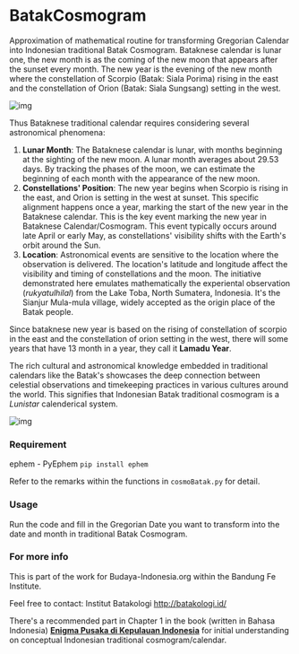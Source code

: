 # BatakCosmogram
Approximation of mathematical routine for transforming Gregorian Calendar into Indonesian traditional Batak Cosmogram. Bataknese calendar is lunar one, the new month is as the coming of the new moon that appears after the sunset every month. The new year is the evening of the new month where the constellation of Scorpio (Batak: Siala Porima) rising in the east and the constellation of Orion (Batak: Siala Sungsang) setting in the west. 

![img](https://github.com/quicchote/BatakCosmogram/blob/main/img/ariariporiama.png "The moon and Constellation of Scorpio in Batak ancient realms in the Gregorian Year of 1912 as depicted in Winkler, J. (1913). 'Der Kalender der Toba-Bataks auf Sumatra'. Zeitschrift für Ethnologie pp. 436-447. Dietrich Reimer Verlag GmbH.")

Thus Bataknese traditional calendar requires considering several astronomical phenomena:

1. **Lunar Month**: The Bataknese calendar is lunar, with months beginning at the sighting of the new moon. A lunar month averages about 29.53 days. By tracking the phases of the moon, we can estimate the beginning of each month with the appearance of the new moon.
2. **Constellations' Position**: The new year begins when Scorpio is rising in the east, and Orion is setting in the west at sunset. This specific alignment happens once a year, marking the start of the new year in the Bataknese calendar. This is the key event marking the new year in Bataknese Calendar/Cosmogram. This event typically occurs around late April or early May, as constellations' visibility shifts with the Earth's orbit around the Sun.
3. **Location**: Astronomical events are sensitive to the location where the observation is delivered. The location's latitude and longitude affect the visibility and timing of constellations and the moon. The initiative demonstrated here emulates mathematically the experiental observation (*rukyatulhilal*) from the Lake Toba, North Sumatera, Indonesia. It's the Sianjur Mula-mula village, widely accepted as the origin place of the Batak people.

Since bataknese new year is based on the rising of constellation of scorpio in the east and the constellation of orion setting in the west, there will some years that have 13 month in a year, they call it **Lamadu Year**. 

The rich cultural and astronomical knowledge embedded in traditional calendars like the Batak's showcases the deep connection between celestial observations and timekeeping practices in various cultures around the world. This signifies that Indonesian Batak traditional cosmogram is a *Lunistar* calenderical system.

![img](https://github.com/quicchote/BatakCosmogram/blob/main/img/parhalaan.png "The daily Batak Parhalaan of 12 months.")


### Requirement 
ephem - PyEphem `pip install ephem`

Refer to the remarks within the functions in `cosmoBatak.py` for detail.

### Usage

Run the code and fill in the Gregorian Date you want to transform into the date and month in traditional Batak Cosmogram. 

### For more info
This is part of the work for Budaya-Indonesia.org within the Bandung Fe Institute.

Feel free to contact:
Institut Batakologi http://batakologi.id/

There's a recommended part in Chapter 1 in the book (written in Bahasa Indonesia) [**Enigma Pusaka di Kepulauan Indonesia**](https://play.google.com/store/books/details/Hokky_Situngkir_Enigma_Pusaka_di_Kepulauan_Indones?id=CxfgEAAAQBAJ) for initial understanding on conceptual Indonesian traditional cosmogram/calendar. 


